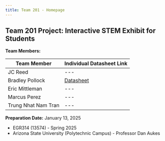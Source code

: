 ```yaml
---
title: Team 201 - Homepage
---
```


## Team 201 Project: Interactive STEM Exhibit for Students

**Team Members:**

| **Team Member** | **Individual Datasheet Link** |
| --- | ----|
| JC Reed | ---|
| Bradley Pollock | [Datasheet](https://bradpollock.github.io/) |
| Eric Mittleman |---|
| Marcus Perez | --- |
| Trung Nhat Nam Tran | ---|

**Preparation Date:** January 13, 2025

- EGR314 (13574)  -  Spring 2025
- Arizona State University (Polytechnic Campus)  -  Professor Dan Aukes

